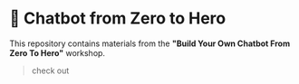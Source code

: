 # 🚀 Chatbot from Zero to Hero  

This repository contains materials from the **"Build Your Own Chatbot From Zero To Hero"** workshop.  

> check out 

